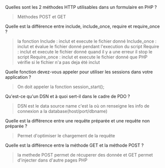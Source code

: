 Quelles sont les 2 méthodes HTTP utilisables dans un formulaire en PHP ?
> Méthodes POST et GET


Quelle est la différence entre include, include_once, require et require_once ?
> la fonction Include : inclut et execute le fichier donné
> Include_once : inclut et évalue le fichier donné pendant l'execution du script
> Require : inclut et execute le fichier donné quand il y a une erreur il stop le script
> Require_once : inclut et execute le fichier donné que PHP vérifie si le fichier n'a pas deja été inclut


Quelle fonction devez-vous appeler pour utiliser les sessions dans votre application ?
> On doit appeler la fonction session_start();


Qu'est-ce qu'un DSN et à quoi sert-il dans le cadre de PDO ?
> DSN est le data source name c'est la où on renseigne les info de connexion a la database(host/port/dbname)


Quelle est la différence entre une requête préparée et une requête non préparée ?
> Permet d'optimiser le chargement de la requête


Quelle est la différence entre la méthode GET et la méthode POST ?
> la methede POST permet de récuperer des donnée et GET permet d'injecter dans d'autre pages PHP
